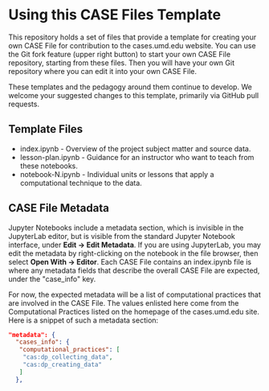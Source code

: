 # Using this CASE Files Template

This repository holds a set of files that provide a template for creating your
own CASE File for contribution to the cases.umd.edu website. You can use the Git
fork feature (upper right button) to start your own CASE File repository,
starting from these files. Then you will have your own Git repository where you
can edit it into your own CASE File.

These templates and the pedagogy around them continue to develop. We welcome your suggested changes to this template, primarily via GitHub pull requests.

## Template Files
* index.ipynb - Overview of the project subject matter and source data.
* lesson-plan.ipynb - Guidance for an instructor who want to teach from these notebooks.
* notebook-N.ipynb - Individual units or lessons that apply a computational technique to the data.

## CASE File Metadata
Jupyter Notebooks include a metadata section, which is invisible in the JupyterLab editor, but is visible from the standard Jupyter Notebook interface, under **Edit -> Edit Metadata**. If you are using JupyterLab, you may edit the metadata by right-clicking on the notebook in the file browser, then select **Open With -> Editor**. Each CASE File contains an index.ipynb file is where any metadata fields that describe the overall CASE File are expected, under the "case_info" key.

For now, the expected metadata will be a list of computational practices that are involved in the CASE File. The values enlisted here come from the Computational Practices listed on the homepage of the cases.umd.edu site. Here is a snippet of such a metadata section:

```json
"metadata": {
  "cases_info": {
   "computational_practices": [
    "cas:dp_collecting_data",
    "cas:dp_creating_data"
   ]
  },
```

